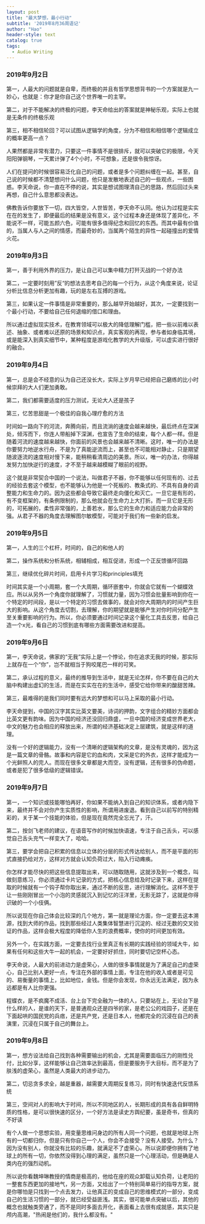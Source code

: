 ```yaml
---
layout: post
title: "最大梦想，最小行动"
subtitle: '2019年8月36周语记'
author: "Hao"
header-style: text
catalog: true
tags:
  - Audio Writing
---
```




### 2019年9月2日

第一，人最大的问题就是自卑，而终极的并且有哲学思想背书的一个方案就是九一妙心，也就是：你才是你自己这个世界唯一的主宰。

第二，对于不能解决的终极的问题，李天命给出的答案就是神秘乐观，实际上也就是无条件的终极乐观

第三，相不相信轮回？可以试图从逻辑学的角度，分为不相信和相信哪个逻辑成立的概率更高一点？

人果然都是非常有潜力，只要这一件事情不是很排斥，就可以突破它的极限，今天阳阳弹钢琴，一天累计弹了4个小时，不可想象，还是很令我惊讶。

人们在提问的时候很容易泛化自己的问题，或者是多个问题纠缠在一起。甚至，自己说的时候都不清楚想问什么问题，他只是发散地表述自己的一些观点，一些困惑。李天命说，你一直在不停的说，其实是想试图理清自己的思路，然后回过头来再想，自己什么意思都没表达。

佛教告诉你要放下一切，四大皆空，人世皆苦，李天命不认同。他认为过程是实实在在的发生了，即便最后的结果是没有意义，这个过程本身还是体现了差异化，不能说不一样，可能五颜六色，可能有很多值得纪念和回忆的东西。而其中最有价值的，当属人与人之间的情感，而最奇妙的，当属两个陌生的异性一起碰撞出的爱情火花。



###  2019年9月3日
第一，善于利用外界的压力，是让自己可以集中精力打歼灭战的一个好办法

第二，一定要时刻用”反“的想法去思考自己的每一个行为，从这个角度来说，论证分析比信息分析更加有趣，玩的是左右互搏的游戏。

第三，如果认定一件事情是非常重要的，那么越早开始越好，其次，一定要找到一个最小行动，不要给自己任何退缩的借口和理由。

所以通过虚拟现实技术，在教育领域可以极大的降低理解门槛，把一些以前难以表述、抽象、或者难以还原的场景和知识点，真实客观的再现，参与者如身临其境，或是能深入到真实细节中，某种程度是游戏化教学的大升级版，可以虚实进行很好的融合。



### 2019年9月4日


第一，总是会不经意的认为自己还没长大，实际上岁月早已经把自己磨练的比小时候崇拜的大人们更加勇敢。

第二，我们都需要适度的压力测试，无论大人还是孩子

第三，忆苦思甜是一个极佳的自我心理疗愈的方法

时间如一路向下的河流，奔腾向前，而且流淌的速度会越来越快，最后终点在深渊处，倾泻而下，你连人带船掉下深渊，也宣告了生命的结束，每个人都一样。但是随着河流的速度越来越快，你面前的风景也会越来越不清晰。这时，唯一的办法是你要努力地逆水行舟，不是为了真能逆流而上，甚至也不可能相对静止，只是期望随波逐流的速度相对慢下来，能稍稍看清周边的美景。所以，唯一的办法，你得越发努力加快逆行的速度，才不至于越来越模糊了眼前的视野。

这个就是非常契合中国的一个说法，叫做君子不器，你不能够以任何现有的、过去的经验去套这个模型，也不能够认为他是一个死板的、教条式的、不具有自身的调整能力和生命力的。因为这些都会导致它最终走向僵化和灭亡。一旦它是有形的，有不变框架的，有条例限制的，那么他就会在生命力上大打折。而一旦它是无形的，可拓展的，柔性非常强的，上善若水，那么它的生命力和适应能力会非常的强。从君子不器的角度去理解图尔敏模型，可能对于我们有一些新的启发。



###  2019年9月5日

第一，人生的三个杠杆，时间的，自己的和他人的

第二，操作系统和分析系统，相辅相成，相互促进，形成一个正反馈循环回路

第三，继续优化碎片时间，启用卡片学习和principles填充

时间其实是一个小周期，套一个大周期，循环嵌套中，你就会它就有一个蝴蝶效应。所以从另外一个角度你就理解了，习惯就力量，因为习惯会批量影响到你在一个特定的时间段，是以一个特定的习惯去做事的，就会对你大周期内的时间产生巨大的影响。从这个角度去切割，去理解，你的期望就是能够产生对你时间分配产生至关重要影响的行为。所以，你必须要通过时间记录这个量化工具去反思，给自己造一个x光，看自己的习惯到底有哪些方面需要改进和提高。



###  2019年9月6日

第一，李天命说，佛家的“无我”实际上是一个悖论，你在追求无我的时候，那实际上就存在一个“你”，岂不就相当于狗咬尾巴一样的可笑。

第二，承认过程的意义，最终的推导到生活中，就是无论怎样，你不要在自己的大脑中构建出虚幻的生活，而是在实实在在的生活中，感受它给你带来的酸甜苦辣。

第三，最难得的是我们同时要有远大的梦想和可以马上采取的最小行动。

李天命提到，中国的汉字其实比英文要美，诗词的押韵，文字组合的精妙方面都会比英文更有韵味。因为中国的经济还没回归鼎盛，一旦中国的经济变成世界老大，中文的魅力也会相应的释放出来，所谓的经济基础决定上层建筑，就是这样的道理。

没有一个好的逻辑能力，没有一个清晰的逻辑架构的文章，是没有灵魂的，因为这是一篇文章的骨骼。故事和内容是它的血和肉，文采是它的外衣，这样才能成为一个光鲜照人的完人。而现在很多文章都是大而空，没有逻辑，还有很多的伪命题，或者是犯了很多低级的逻辑错误。



###  2019年9月7日


第一，一个知识或技能哪怕再好，你如果不能纳入到自己的知识体系，或者内隐下来，最终并不会对你产生实质性的影响，所谓用进废退。看到自己以前写的特别精彩的，关于某一个技能的体验，但是现在竟然完全忘光了，汗。

第二，按剑飞老师的建议，在语音写作的时候加快语速，专注于自己舌头，可以感觉自己舌头充气一样变大了，哈哈。

第三，要学会把自己积累的信息以立体的分层的形式传达给别人，而不是平面的形式直接扔给对方，这样对方就会认知负荷过大，陷入行动瘫痪。


你怎样才能尽快的把这些信息提取出来，可以随取随用，这就涉及到一个概念，叫做刻意练习，你必须通过卡片记录的方式，把核心信息给及时记录下来，这样在提取的时候就有一个钩子帮你取出来，通过不断的反思，进行理解消化。这样不至于让一些刚刚冒出一个小泡的灵感就沉入到记忆的汪洋里，无影无踪了，这就是你得识破的一个小伎俩。

所以说现在你自己体会比较深的几个地方，第一就是理论方面，你一定要去这本溯源，找到大师的作品，找到那些经过人类集体智慧进行沉淀的、经过无数的交叉验证的作品，这样会极大程度的降低你人生的浪费概率，使你的时间更加有效。

另外一个，在实践方面，一定要去找行业里真正有长期的实践经验的领域大牛，如果有任何和这些大牛一起的机会，一定要好好抓住，同时要切记空杯心态。

李天命说，人最大的前进动力是虚荣心，人做的很多事情就是为了满足自己的虚荣心，自己比别人更好一点，专注在外部的事情上面，专注在他的收入或者是可见的、易衡量的事情上，比如地位，金钱。但是你会发现，你永远无法满足，因为永远都是有人比你更强。

程蝶衣，是不疯魔不成活、台上台下完全融为一体的人，只要站在上，无论台下是什么样的人，是谁的天下，是普通观众还是四爷的家，是老公公的戏园子，还是在下面起哄的国民党的兵痞，还是共产党，还是日本人，他都完全的沉浸在自己的表演里，沉浸在只属于自己的舞台上。



###  2019年9月8日

第一，想方设法给自己找到各种需要输出的机会，尤其是需要面临压力的刚性兑付，比如分享，这样能够让自己效率达到最高，但是要服务于大目标，而不是为了肤浅的虚荣心，虽然是人类最大的进步动力。

第二，切忌贪多求全，越是重器，越需要大周期反复练习，同时有快速迭代反馈系统

第三，空间对人的影响大于时间，所以不同地区的人，长期形成的具有各自鲜明特质的性格，是可以很快速的区分，一个好方法是读史方舆纪要，虽是奇书，但真的不好读



有个人做一个思想实验，用变量思维问身边的所有人同一个问题，也就是地球上所有的一切都归你，但是只有你自己一个人，你会不会接受？没有人接受。为什么？因为没有别人，你就没有比较的乐趣，就满足不了虚荣心。所以说即便你拥有了地球上的所有一切，你依然没得到心理的满足，虽然只是一个心理活动，但是确是人类内在的强烈动机。


所以说你看魏坤琳教授的情商是极高的，他给在座的观众卸载认知负荷，让老阳的一整套东西更加的接地气，另一方面，又给出了一个特别简单易行的指导方案，就是你哪怕是只找到一个点去发力，让他真正的变成自己的思维模式的一部分，变成自己的生活习惯的一部分，就已经受益匪浅。其实，很可能单点突破以后，其他的概念也就触类旁通了，而不是同时多面去开化，表面看上去很有成就感，其实只是颅内高潮，"热闹是他们的，我什么都没有。"